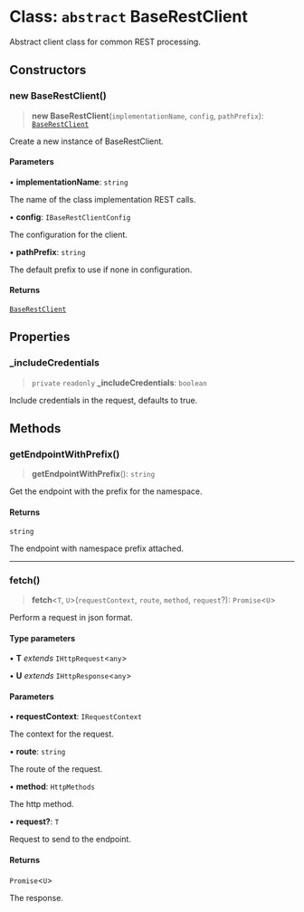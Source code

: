 # Class: `abstract` BaseRestClient

Abstract client class for common REST processing.

## Constructors

### new BaseRestClient()

> **new BaseRestClient**(`implementationName`, `config`, `pathPrefix`): [`BaseRestClient`](BaseRestClient.md)

Create a new instance of BaseRestClient.

#### Parameters

• **implementationName**: `string`

The name of the class implementation REST calls.

• **config**: `IBaseRestClientConfig`

The configuration for the client.

• **pathPrefix**: `string`

The default prefix to use if none in configuration.

#### Returns

[`BaseRestClient`](BaseRestClient.md)

## Properties

### \_includeCredentials

> `private` `readonly` **\_includeCredentials**: `boolean`

Include credentials in the request, defaults to true.

## Methods

### getEndpointWithPrefix()

> **getEndpointWithPrefix**(): `string`

Get the endpoint with the prefix for the namespace.

#### Returns

`string`

The endpoint with namespace prefix attached.

***

### fetch()

> **fetch**\<`T`, `U`\>(`requestContext`, `route`, `method`, `request`?): `Promise`\<`U`\>

Perform a request in json format.

#### Type parameters

• **T** *extends* `IHttpRequest`\<`any`\>

• **U** *extends* `IHttpResponse`\<`any`\>

#### Parameters

• **requestContext**: `IRequestContext`

The context for the request.

• **route**: `string`

The route of the request.

• **method**: `HttpMethods`

The http method.

• **request?**: `T`

Request to send to the endpoint.

#### Returns

`Promise`\<`U`\>

The response.
